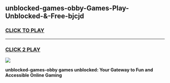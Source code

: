 
## unblocked-games-obby-Games-Play-Unblocked-&-Free-bjcjd
<h3>
<a href="https://premium76.site?title=unblocked-games-obby&ref=24A">CLICK TO PLAY</a></h3>
<hr>

<h3>
<a href="https://premium76.site?title=unblocked-games-obby&ref=24A">CLICK 2 PLAY</a>
  
</h3>

<a href="https://premium76.site?title=unblocked-games-obby&ref=24A"><img src="https://clearcache.store/games.png"></a>


**unblocked-games-obby games unblocked: Your Gateway to Fun and Accessible Online Gaming**
